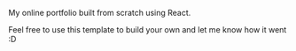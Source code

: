 My online portfolio built from scratch using React.

Feel free to use this template to build your own and let me know how it went :D
